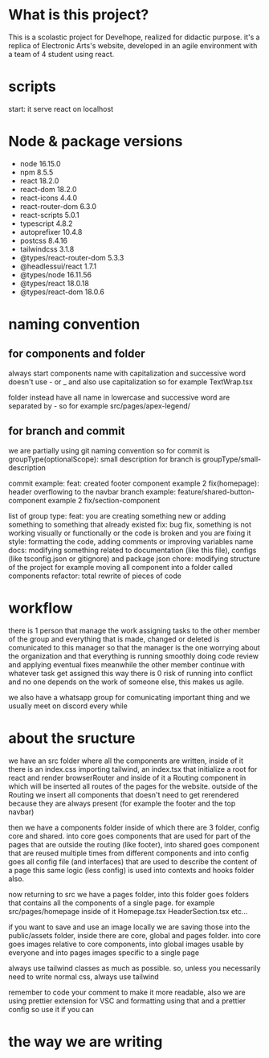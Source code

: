 # What is this project?

This is a scolastic project for Develhope, realized for didactic purpose. it's a replica of Electronic Arts's website, developed in an agile environment with a team of 4 student using react.

# scripts

start: it serve react on localhost

# Node & package versions

- node 16.15.0
- npm 8.5.5
- react 18.2.0
- react-dom 18.2.0
- react-icons 4.4.0
- react-router-dom 6.3.0
- react-scripts 5.0.1
- typescript 4.8.2
- autoprefixer 10.4.8
- postcss 8.4.16
- tailwindcss 3.1.8
- @types/react-router-dom 5.3.3
- @headlessui/react 1.7.1
- @types/node 16.11.56
- @types/react 18.0.18
- @types/react-dom 18.0.6

# naming convention

## for components and folder

always start components name with capitalization and successive word doesn't use - or _ and also use capitalization
so for example TextWrap.tsx

folder instead have all name in lowercase and successive word are separated by -
so for example src/pages/apex-legend/

## for branch and commit
we are partially using git naming convention so
for commit is groupType(optionalScope): small description
for branch is groupType/small-description

commit example:     feat: created footer component    example 2   fix(homepage): header overflowing to the navbar
branch example:     feature/shared-button-component   example 2   fix/section-component

list of group type:
feat: you are creating something new or adding something to something that already existed
fix: bug fix, something is not working visually or functionally or the code is broken and you are fixing it
style: formatting the code, adding comments or improving variables name
docs: modifying something related to documentation (like this file), configs (like tsconfig.json or gitignore) and package json
chore: modifying structure of the project for example moving all component into a folder called components
refactor: total rewrite of pieces of code

# workflow

there is 1 person that manage the work assigning tasks to the other member of the group and everything that is made, changed or deleted is comunicated to this manager so that the manager is the one worrying about the organization and that everything is running smoothly doing code review and applying eventual fixes meanwhile the other member continue with whatever task get assigned this way there is 0 risk of running into conflict and no one depends on the work of someone else, this makes us agile.

we also have a whatsapp group for comunicating important thing and we usually meet on discord every while

# about the sructure

we have an src folder where all the components are written, inside of it there is an index.css importing tailwind, an index.tsx that initialize a root for react and render browserRouter and inside of it a Routing component in which will be inserted all routes of the pages for the website. outside of the Routing we insert all components that doesn't need to get rerendered because they are always present (for example the footer and the top navbar)

then we have a components folder inside of which there are 3 folder, config core and shared. into core goes components that are used for part of the pages that are outside the routing (like footer), into shared goes component that are reused multiple times from different components and into config goes all config file (and interfaces) that are used to describe the content of a page
this same logic (less config) is used into contexts and hooks folder also.

now returning to src we have a pages folder, into this folder goes folders that contains all the components of a single page.
for example src/pages/homepage inside of it Homepage.tsx HeaderSection.tsx etc...

if you want to save and use an image locally we are saving those into the public/assets folder, inside there are core, global and pages folder.
into core goes images relative to core components, into global images usable by everyone and into pages images specific to a single page

always use tailwind classes as much as possible. so, unless you necessarily need to write normal css, always use tailwind

remember to code your comment to make it more readable, also we are using prettier extension for VSC and formatting using that and a prettier config so use it if you can


# the way we are writing


